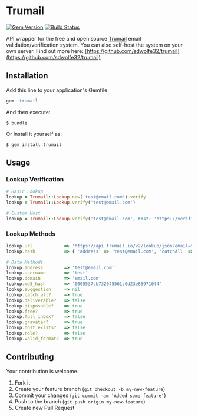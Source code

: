 # Trumail

[![Gem Version](https://badge.fury.io/rb/trumail.svg)](http://badge.fury.io/rb/trumail)
[![Build Status](https://travis-ci.org/drexed/trumail.svg?branch=master)](https://travis-ci.org/drexed/trumail)

API wrapper for the free and open source [Trumail](https://trumail.io) email validation/verification system.
You can also self-host the system on your own server. Find out more here: [https://github.com/sdwolfe32/trumail](https://github.com/sdwolfe32/trumail)

## Installation

Add this line to your application's Gemfile:

```ruby
gem 'trumail'
```

And then execute:

    $ bundle

Or install it yourself as:

    $ gem install trumail

## Usage

### Lookup Verification
```ruby
# Basic Lookup
lookup = Trumail::Lookup.new('test@email.com').verify
lookup = Trumail::Lookup.verify('test@email.com')

# Custom Host
lookup = Trumail::Lookup.verify('test@email.com', host: 'https://verifier.com', format: :xml)
```

### Lookup Methods

```ruby
lookup.url            => 'https://api.trumail.io/v2/lookup/json?email=test@email.com'
lookup.hash           => { 'address' => 'test@email.com', 'catchAll' => true, ... }

# Data Methods
lookup.address        => 'test@email.com'
lookup.username       => 'test'
lookup.domain         => 'email.com'
lookup.md5_hash       => '0065537cb732045561c0d23e859710f4'
lookup.suggestion     => nil
lookup.catch_all?     => true
lookup.deliverable?   => false
lookup.disposable?    => true
lookup.free?          => true
lookup.full_inbox?    => false
lookup.gravatar?      => true
lookup.host_exists?   => false
lookup.role?          => false
lookup.valid_format?  => true
```

## Contributing

Your contribution is welcome.

1. Fork it
2. Create your feature branch (`git checkout -b my-new-feature`)
3. Commit your changes (`git commit -am 'Added some feature'`)
4. Push to the branch (`git push origin my-new-feature`)
5. Create new Pull Request

